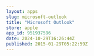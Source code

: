 ```yaml
---
layout: apps
slug: microsoft-outlook
title: "Microsoft Outlook"
store: apple
app_id: 951937596
date: 2024-10-29T16:26:44Z
published: 2015-01-29T05:22:59Z
---
```

